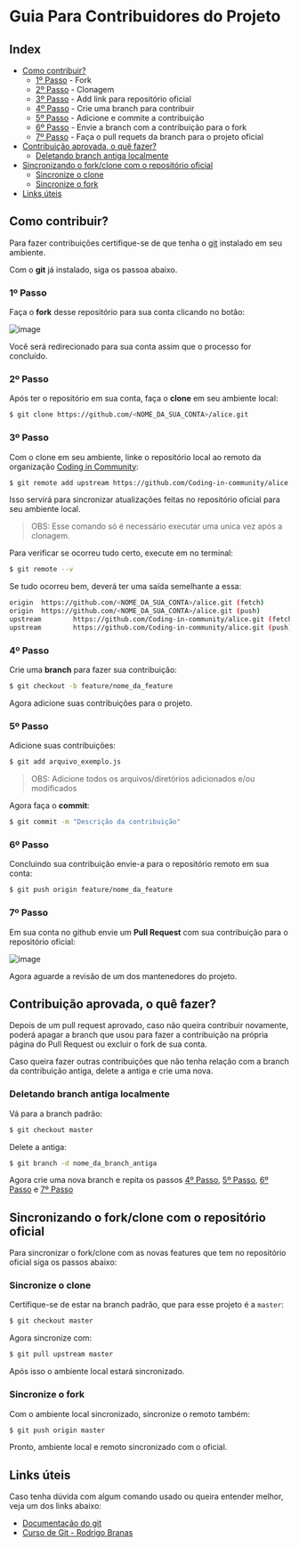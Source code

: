# Guia Para Contribuidores do Projeto

## Index

- [Como contribuir?](#como-contribuir)
   - [1º Passo](#1º-passo) - Fork
   - [2º Passo](#2º-passo) - Clonagem
   - [3º Passo](#3º-passo) - Add link para repositório oficial
   - [4º Passo](#4º-passo) - Crie uma branch para contribuir
   - [5º Passo](#5º-passo) - Adicione e commite a contribuição
   - [6º Passo](#6º-passo) - Envie a branch com a contribuição para o fork
   - [7º Passo](#7º-passo) - Faça o pull requets da branch para o projeto oficial
- [Contribuição aprovada, o quê fazer?](#contribuição-aprovada-o-quê-fazer)
   - [Deletando branch antiga localmente](#deletando-branch-antiga-localmente)
- [Sincronizando o fork/clone com o repositório oficial](#sincronizando-o-forkclone-com-o-repositório-oficial)
   - [Sincronize o clone](#sincronize-o-clone)
   - [Sincronize o fork](#sincronize-o-fork)
- [Links úteis](#links-úteis)


## Como contribuir?

Para fazer contribuições certifique-se de que tenha o [git](https://git-scm.com/) instalado em seu ambiente.

Com o **git** já instalado, siga os passoa abaixo.

### 1º Passo

Faça o **fork** desse repositório para sua conta clicando no botão:

![image](https://user-images.githubusercontent.com/50463866/103658686-4cd2f500-4f4a-11eb-9f9d-3ba714bfc815.png)

Você será redirecionado para sua conta assim que o processo for concluído.

### 2º Passo

Após ter o repositório em sua conta, faça o **clone** em seu ambiente local:

```bash
$ git clone https://github.com/<NOME_DA_SUA_CONTA>/alice.git
```

### 3º Passo

Com o clone em seu ambiente, linke o repositório local ao remoto da organização [Coding in Community](https://github.com/Coding-in-community/alice):

```bash
$ git remote add upstream https://github.com/Coding-in-community/alice.git
```

Isso servirá para sincronizar atualizações feitas no repositório oficial para seu ambiente local.

> OBS: Esse comando só é necessário executar uma unica vez após a clonagem.

Para verificar se ocorreu tudo certo, execute em no terminal:

```bash
$ git remote --v
```

Se tudo ocorreu bem, deverá ter uma saída semelhante a essa:

```bash
origin  https://github.com/<NOME_DA_SUA_CONTA>/alice.git (fetch)
origin  https://github.com/<NOME_DA_SUA_CONTA>/alice.git (push)
upstream        https://github.com/Coding-in-community/alice.git (fetch)
upstream        https://github.com/Coding-in-community/alice.git (push)
```

### 4º Passo

Crie uma **branch** para fazer sua contribuição:

```bash
$ git checkout -b feature/nome_da_feature
```

Agora adicione suas contribuições para o projeto.

### 5º Passo

Adicione suas contribuições:


```bash
$ git add arquivo_exemplo.js
```

> OBS: Adicione todos os arquivos/diretórios adicionados e/ou modificados


Agora faça o **commit**:

```bash
$ git commit -m "Descrição da contribuição"
```

### 6º Passo

Concluindo sua contribuição envie-a para o repositório remoto em sua conta:

```bash
$ git push origin feature/nome_da_feature
```

### 7º Passo

Em sua conta no github envie um **Pull Request** com sua contribuição para o repositório oficial:

![image](https://user-images.githubusercontent.com/50463866/103661883-0089b400-4f4e-11eb-8752-3c341fdc3e4a.png)

Agora aguarde a revisão de um dos mantenedores do projeto.

## Contribuição aprovada, o quê fazer?

Depois de um pull request aprovado, caso não queira contribuir novamente, poderá apagar a branch que usou para fazer a contribuição na própria página do Pull Request ou excluir o fork de sua conta.

Caso queira fazer outras contribuições que não tenha relação com a branch da contribuição antiga, delete a antiga e crie uma nova.

### Deletando branch antiga localmente

Vá para a branch padrão:

```bash
$ git checkout master
```

Delete a antiga:

```bash
$ git branch -d nome_da_branch_antiga
```

Agora crie uma nova branch e repita os passos [4º Passo](#4º-passo), [5º Passo](#5º-passo), [6º Passo](#6º-passo) e [7º Passo](#7º-passo)


## Sincronizando o fork/clone com o repositório oficial

Para sincronizar o fork/clone com as novas features que tem no repositório oficial siga os passos abaixo:

### Sincronize o clone

Certifique-se de estar na branch padrão, que para esse projeto é a `master`:

```bash
$ git checkout master
```

Agora sincronize com:

```bash
$ git pull upstream master
```

Após isso o ambiente local estará sincronizado.

### Sincronize o fork

Com o ambiente local sincronizado, sincronize o remoto também:

```bash
$ git push origin master
```

Pronto, ambiente local e remoto sincronizado com o oficial.


## Links úteis

Caso tenha dúvida com algum comando usado ou queira entender melhor, veja um dos links abaixo:

- [Documentação do git](https://git-scm.com/docs)
- [Curso de Git - Rodrigo Branas](https://www.youtube.com/playlist?list=PLQCmSnNFVYnRdgxOC_ufH58NxlmM6VYd1)
